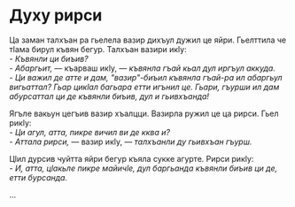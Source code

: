 # Духу рирси

Ца заман талхъан ра гьелела вазир дихъул дужил це яйри. Гьелттила че тӏама бирул къвян бегур. Талхъан вазири икӏу:  
_\- Къвянли ци биъив?_  
_\- Абаргьит,_ — къарваш икӏу, — _къвянла гъай кьал дул иргъул аккуда._  
_\- Ци важил де атте и дам, "вазир"-биъил къвянла гъай-ра ил абаргьул вигьаттал? Гьар цикӏал багьара етти игънил це. Гьари, гъурши ил дам абурсаттал ци де къвянли биъив, дул и гьивхъанда!_

Ягъле вакьун цегъив вазир хъалцци. Вазирла ружил це ца рирси. Гьел рикӏу:  
_\- Ци агул, атта, пикре вичил ви де кква и?_  
_\- Аттала рирси,_ — вазир икӏу, — _талхъанли ду гьивхъан гъурш._

Цӏил дурсив чуйтта яйри бегур къяла сукке агурте. Рирси рикӏу:  
_\- И, атта, цӏакьле пикре майичӏе, дул баргьанда къвянли биъив ци де, етти бурсанда._

...
